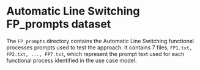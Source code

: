 # Automatic Line Switching FP_prompts dataset
The `FP_prompts` directory contains the Automatic Line Switching functional processes prompts used to test the approach. It contains 7 files, `FP1.txt, FP2.txt, ..., FP7.txt`, which represent the prompt text used for each functional process identified in the use case model.